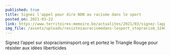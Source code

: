 ```yaml
---
published: true
title: Signez l'appel pour dire NON au racisme dans le sport
posted_on: 2021-03-22
link: https://www.territoires-memoire.be/actualites/2021/03/signez-lappel-pour-dire-non-au-racisme-dans-le-sport/
img_file: /assets/uploads/resistezauracismedans-lesport_stopracism_1240x480.jpg
---
```

Signez l’appel sur stopracisminsport.org et portez le Triangle Rouge pour résister aux idées liberticides